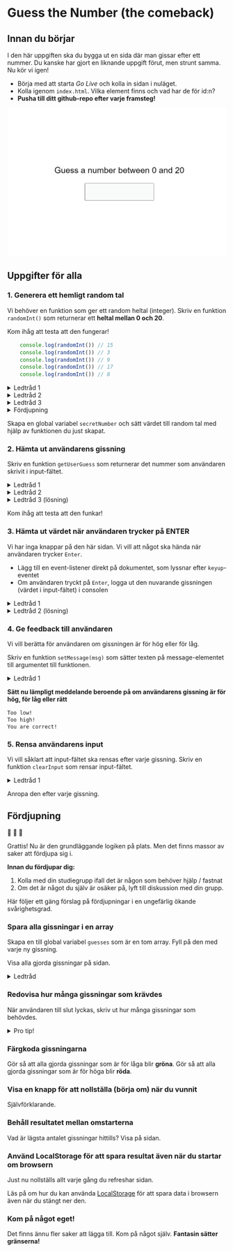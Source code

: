 # Guess the Number (the comeback)

## Innan du börjar
I den här uppgiften ska du bygga ut en sida där man gissar efter ett nummer. Du kanske har gjort en liknande uppgift förut, men strunt samma. Nu kör vi igen!

- Börja med att starta *Go Live* och kolla in sidan i nuläget.
- Kolla igenom `index.html`. Vilka element finns och vad har de för id:n?
- **Pusha till ditt github-repo efter varje framsteg!**

![Screenshot](assets/screenshot.png)

## Uppgifter för alla

### 1. Generera ett hemligt random tal
Vi behöver en funktion som ger ett random heltal (integer).
Skriv en funktion `randomInt()` som returnerar ett **heltal mellan 0 och 20**.

Kom ihåg att testa att den fungerar!
````javascript
    console.log(randomInt()) // 15
    console.log(randomInt()) // 3
    console.log(randomInt()) // 9
    console.log(randomInt()) // 17
    console.log(randomInt()) // 8
````

<details>
<summary>Ledtråd 1</summary>

````javascript
    Math.random()      // Decimaltal mellan 0 och 0.9999999
    Math.random() * 10 // Decimaltal mellan 0 och 9.9999999
````
</details>
<details>
<summary>Ledtråd 2</summary>

````javascript
    Math.floor(8.723) // 8
    Math.floor(4.723) // 4
    Math.floor(0.723) // 0
````
</details>
<details>
<summary>Ledtråd 3</summary>

````javascript
    Math.floor(Math.random() * 10) // Vad ger detta?
````
</details>
<details>
<summary>Fördjupning</summary>

Skriv istället `randomInt(n)` som returnerar ett heltal mellan 0 och **n**.
</details>

Skapa en global variabel `secretNumber` och sätt värdet till random tal med hjälp av funktionen du just skapat.

### 2. Hämta ut användarens gissning
Skriv en funktion `getUserGuess` som returnerar det nummer som användaren skrivit i input-fältet.

<details>
<summary>Ledtråd 1</summary>

Använd `document.getElementById('user-input').value`
</details>
<details>
<summary>Ledtråd 2</summary>

Du behöver använda den inbyggda funktionen `parseInt(x)` för att översätta `string` till `number`.
</details>

<details>
<summary>Ledtråd 3 (lösning)</summary>

````javascript
function getUserGuess() {
    const stringValue = document.getElementById('user-input').value
    return parseInt(stringValue, 10)
}
````
</details>

Kom ihåg att testa att den funkar!

### 3. Hämta ut värdet när användaren trycker på ENTER
Vi har inga knappar på den här sidan. Vi vill att något ska hända när användaren trycker `Enter`.

- Lägg till en event-listener direkt på dokumentet, som lyssnar efter `keyup`-eventet
- Om användaren tryckt på `Enter`, logga ut den nuvarande gissningen (värdet i input-fältet) i consolen

<details>
<summary>Ledtråd 1</summary>

````javascript
    document.addEventListener('keyup', function (event) {
    console.log('You pressed key', event.key)
})
````
</details>
<details>
<summary>Ledtråd 2 (lösning)</summary>

````javascript
    document.addEventListener('keyup', function (event) {
    if (event.key === 'Enter') {
        const guess = getGuess()
        console.log(guess)
    }
})
````
</details>

### 4. Ge feedback till användaren
Vi vill berätta för användaren om gissningen är för hög eller för låg.

Skriv en funktion `setMessage(msg)` som sätter texten på message-elementet till argumentet till funktionen.
<details>
<summary>Ledtråd 1</summary>

````javascript
    document.getElementById('message').innerText = 'foooo'
````
</details>

**Sätt nu lämpligt meddelande beroende på om användarens gissning är för hög, för låg eller rätt**

````
Too low!
Too high!
You are correct!
````

### 5. Rensa användarens input
Vi vill såklart att input-fältet ska rensas efter varje gissning. Skriv en funktion `clearInput` som rensar input-fältet.

<details>
<summary>Ledtråd 1</summary>

````javascript
    document.getElementById('user-input').value = ''
````
</details>

Anropa den efter varje gissning.

## Fördjupning

:tada: :tada: :tada:

Grattis! Nu är den grundläggande logiken på plats. Men det finns massor av saker att fördjupa sig i.

**Innan du fördjupar dig:**
1. Kolla med din studiegrupp ifall det är någon som behöver hjälp / fastnat
2. Om det är något du själv är osäker på, lyft till diskussion med din grupp.

Här följer ett gäng förslag på fördjupningar i en ungefärlig ökande svårighetsgrad.

### Spara alla gissningar i en array
Skapa en till global variabel `guesses` som är en tom array. Fyll på den med varje ny gissning.

Visa alla gjorda gissningar på sidan.

<details>
<summary>Ledtråd</summary>

Använd array-metoden `push`

````javascript
    const arr = []
    arr.push(5)
    arr.push(8)
    console.log(arr)
````
</details>

### Redovisa hur många gissningar som krävdes
När användaren till slut lyckas, skriv ut hur många gissningar som behövdes.

<details>
<summary>Pro tip!</summary>

Använd string template literals!
````javascript
    const age = 15
    const myString = `Jag är ${age} år gammal`
````
</details>

### Färgkoda gissningarna
Gör så att alla gjorda gissningar som är för låga blir **gröna**.
Gör så att alla gjorda gissningar som är för höga blir **röda**.

### Visa en knapp för att nollställa (börja om) när du vunnit
Självförklarande.

### Behåll resultatet mellan omstarterna
Vad är lägsta antalet gissningar hittills?
Visa på sidan.

### Använd LocalStorage för att spara resultat även när du startar om browsern
Just nu nollställs allt varje gång du refreshar sidan.

Läs på om hur du kan använda [LocalStorage](https://blog.logrocket.com/the-complete-guide-to-using-localstorage-in-javascript-apps-ba44edb53a36/) för att spara data i browsern även när du stängt ner den.

### Kom på något eget!
Det finns ännu fler saker att lägga till. Kom på något själv. **Fantasin sätter gränserna!**
